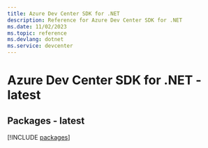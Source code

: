 ```yaml
---
title: Azure Dev Center SDK for .NET
description: Reference for Azure Dev Center SDK for .NET
ms.date: 11/02/2023
ms.topic: reference
ms.devlang: dotnet
ms.service: devcenter
---
```

# Azure Dev Center SDK for .NET - latest
## Packages - latest
[!INCLUDE [packages](dev-center-index.md)]